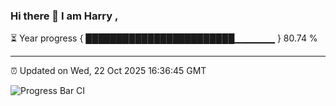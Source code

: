 ### Hi there 👋 I am Harry , 

⏳ Year progress { ████████████████████████▁▁▁▁▁▁ } 80.74 %

---

⏰ Updated on Wed, 22 Oct 2025 16:36:45 GMT

![Progress Bar CI](https://github.com/duykhang68/duykhang68/workflows/Progress%20Bar%20CI/badge.svg)
